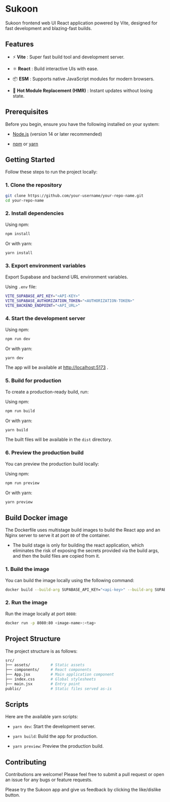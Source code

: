 # Sukoon

Sukoon frontend web UI React application powered by Vite, designed for fast development and blazing-fast builds.

## Features

- ⚡️ **Vite** : Super fast build tool and development server.

- ⚛️ **React** : Build interactive UIs with ease.

- 📦 **ESM** : Supports native JavaScript modules for modern browsers.

- 🔧 **Hot Module Replacement (HMR)** : Instant updates without losing state.

## Prerequisites

Before you begin, ensure you have the following installed on your system:

- [Node.js](https://nodejs.org/)  (version 14 or later recommended)

- [npm](https://www.npmjs.com/)  or [yarn](https://yarnpkg.com/)

## Getting Started

Follow these steps to run the project locally:

### 1. Clone the repository


```bash
git clone https://github.com/your-username/your-repo-name.git
cd your-repo-name
```

### 2. Install dependencies

Using npm:


```bash
npm install
```

Or with yarn:


```bash
yarn install
```

### 3. Export environment variables

Export Supabase and backend URL environment variables.

Using `.env` file:
```bash
VITE_SUPABASE_API_KEY="<API-KEY>"
VITE_SUPABASE_AUTHORIZATION_TOKEN="<AUTHORIZATION-TOKEN>"
VITE_BACKEND_ENDPOINT="<API_URL>"
```

### 4. Start the development server

Using npm:


```bash
npm run dev
```

Or with yarn:


```bash
yarn dev
```
The app will be available at [http://localhost:5173]() .

### 5. Build for production

To create a production-ready build, run:

Using npm:


```bash
npm run build
```

Or with yarn:


```bash
yarn build
```
The built files will be available in the `dist` directory.

### 6. Preview the production build

You can preview the production build locally:

Using npm:


```bash
npm run preview
```

Or with yarn:


```bash
yarn preview
```

## Build Docker image
The Dockerfile uses multistage build images to build the React app and an Nginx server to serve it at port `80` of the container.

- The build stage is only for building the react application, which eliminates the risk of exposing the secrets provided via the build args, and then the build files are copied from it.

### 1. Build the image

You can build the image locally using the following command:

```bash
docker build --build-arg SUPABASE_API_KEY="<api-key>" --build-arg SUPABASE_AUTHORIZATION_TOKEN="<authorization-token>" -t <image-name>:<tag> .
```

### 2. Run the image

Run the image locally at port `8080`:

```bash
docker run -p 8080:80 <image-name>:<tag>
```

## Project Structure

The project structure is as follows:

```bash
src/
├── assets/         # Static assets
├── components/     # React components
├── App.jsx         # Main application component
├── index.css       # Global stylesheets
├── main.jsx        # Entry point
public/             # Static files served as-is
```

## Scripts

Here are the available yarn scripts:

- `yarn dev`: Start the development server.

- `yarn build`: Build the app for production.

- `yarn preview`: Preview the production build.

## Contributing

Contributions are welcome! Please feel free to submit a pull request or open an issue for any bugs or feature requests.

Please try the Sukoon app and give us feedback by clicking the like/dislike button.
